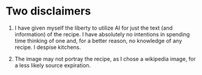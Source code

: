 # Two disclaimers
1. I have given myself the liberty to utilize AI for just the text (and information) of the recipe. I have absolutely no intentions in spending time thinking of one and, for a better reason, no knowledge of any recipe. I despise kitchens.

2. The image may not portray the recipe, as I chose a wikipedia image, for a less likely source expiration.